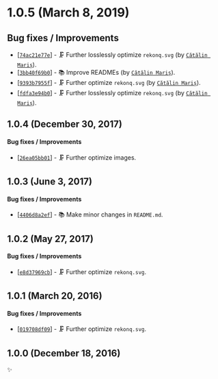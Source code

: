 # 1.0.5 (March 8, 2019)

## Bug fixes / Improvements

* [[`74ac21e77e`](https://github.com/alrra/browser-logos/commit/74ac21e77ea65d3dfe9f5c29d64ab4185bd8412b)] - 🗜️ Further losslessly optimize `rekonq.svg` (by [`Cătălin Mariș`](https://github.com/alrra)).
* [[`3bb40f69b0`](https://github.com/alrra/browser-logos/commit/3bb40f69b0cce0795655e43d42f802b8f9393cc0)] - 📚 Improve READMEs (by [`Cătălin Mariș`](https://github.com/alrra)).
* [[`9393b7955f`](https://github.com/alrra/browser-logos/commit/9393b7955fe10510b2cc42ee0447f4ef67728cb0)] - 🗜️ Further optimize `rekonq.svg` (by [`Cătălin Mariș`](https://github.com/alrra)).
* [[`fdfa3e94b0`](https://github.com/alrra/browser-logos/commit/fdfa3e94b03b1a173909eb693dd38fa4ecd1a085)] - 🗜️ Further losslessly optimize `rekonq.svg` (by [`Cătălin Mariș`](https://github.com/alrra)).


## 1.0.4 (December 30, 2017)

#### Bug fixes / Improvements

* [[`26ea05bb01`](https://github.com/alrra/browser-logos/commit/26ea05bb012377c3306c511294be0fcb655aaa6b)] - 🗜 Further optimize images.


## 1.0.3 (June 3, 2017)

#### Bug fixes / Improvements

* [[`4406d8a2ef`](https://github.com/alrra/browser-logos/commit/4406d8a2ef0f9cf1fd91cf1c9b438b2096a51bba)] - 📚 Make minor changes in `README.md`.


## 1.0.2 (May 27, 2017)

#### Bug fixes / Improvements

* [[`e8d37969cb`](https://github.com/alrra/browser-logos/commit/e8d37969cb7f8a30f59f85805efaf89a0141cc28)] - 🗜 Further optimize `rekonq.svg`.


## 1.0.1 (March 20, 2016)

#### Bug fixes / Improvements

* [[`019708df09`](https://github.com/alrra/browser-logos/commit/019708df092f51d495925ceab564e3203bf2a29d)] - 🗜 Further optimize `rekonq.svg`.


## 1.0.0 (December 18, 2016)

✨
